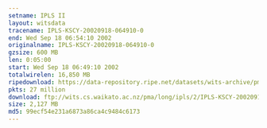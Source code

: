 ```yaml
---
setname: IPLS II
layout: witsdata
tracename: IPLS-KSCY-20020918-064910-0
end: Wed Sep 18 06:54:10 2002
originalname: IPLS-KSCY-20020918-064910-0
gzsize: 600 MB
len: 0:05:00
start: Wed Sep 18 06:49:10 2002
totalwirelen: 16,850 MB
ripedownload: https://data-repository.ripe.net/datasets/wits-archive/pma/long/ipls/2/IPLS-KSCY-20020918-064910-0.gz
pkts: 27 million
download: ftp://wits.cs.waikato.ac.nz/pma/long/ipls/2/IPLS-KSCY-20020918-064910-0.gz
size: 2,127 MB
md5: 99ecf54e231a6873a86ca4c9484c6173
---
```

